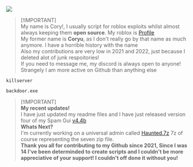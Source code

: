 <picture>
  <source
    srcset="https://github-readme-stats.vercel.app/api?username=Not-Kyle&show_icons=true&theme=dracula"
    media="(prefers-color-scheme: midnight-purple)"
  />
  <img src="https://github-readme-stats.vercel.app/api?username=Not-Kyle&show_icons=true" />
</picture>

> [!IMPORTANT]\
> My name is Cory!, I usually script for roblox exploits whilst almost always keeping them **open source**. My roblox is [Profile](https://www.roblox.com/users/5388525718/profile) <br />
> My former name is **Coryu**, as I don't really go by that name as much anymore. I have a horrible history with the name <br />
> Also my contributions are very low in 2021 and 2022, just because I deleted alot of junk respoitories! <br />
> If you need to message me, my discord is always open to anyone! Strangely I am more active on Github than anything else <br />
```
killserver
```
```
backdoor.exe
```
> [!IMPORTANT]\
> **My recent updates!** <br />
> I have just updated my readme files and I have just released version four of my Spam Gui [v4.4b](https://github.com/Not-Kyle/Universal-Scripts.lua/blob/main/Spam.lua) <br />
> **Whats Next?** <br />
> I'm currently working on a universal admin called [Haunted.7z](https://github.com/Not-Kyle/Haunted.7z) 7z of course representing the seven zip file. <br />
> **Thank you all for contributing to my Github since 2021, Since I was 14 I've been determinded to create scripts and I couldn't be more appreciative of your support! I couldn't off done it without you!** <br />

